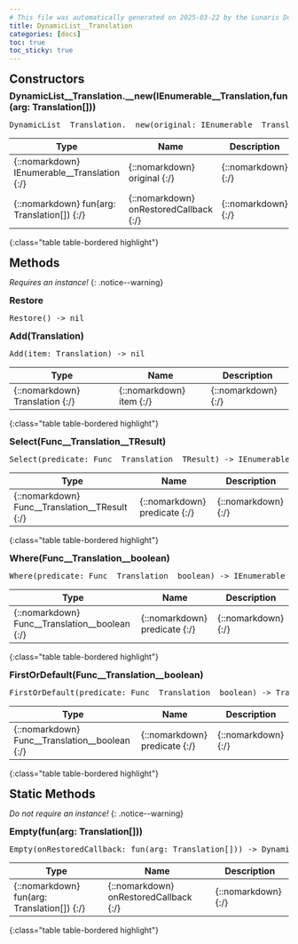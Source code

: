 ```yaml
---
# This file was automatically generated on 2025-03-22 by the Lunaris Documentation Generator
title: DynamicList__Translation
categories: [docs]
toc: true
toc_sticky: true
---
```

<style>
h2 {
    margin-top: 1rem;
    margin-bottom: 0.5rem;
    padding: 0;
}

h3 {
    margin-top: 0.25rem;
    margin-bottom: 0.25rem;
}

.notice--warning {
    margin-top: 0.25rem !important;
    margin-bottom: 1rem !important;
}
</style>
            


## Constructors
### DynamicList__Translation.__new(IEnumerable__Translation,fun(arg: Translation[]))
<div class ="highlighter-rouge">
<div class ="highlight">
<pre class ="highlight">
<span class='nf'>DynamicList__Translation.__new</span>(<span class='o'>original</span>: <span class='kt'>IEnumerable__Translation</span>,<span class='o'>onRestoredCallback</span>: <span class='kt'>fun(arg: Translation[])</span>)
</pre>
</div>
</div>

| Type | Name | Description
| --- | --- | --- |
| {::nomarkdown} <span class='kt'>IEnumerable__Translation</span> {:/} | {::nomarkdown} <span class='o'>original</span> {:/} | {::nomarkdown} <span class='c'></span> {:/} |
| {::nomarkdown} <span class='kt'>fun(arg: Translation[])</span> {:/} | {::nomarkdown} <span class='o'>onRestoredCallback</span> {:/} | {::nomarkdown} <span class='c'></span> {:/} |
{:class="table table-bordered highlight"}

## Methods
*Requires an instance!*
{: .notice--warning}

### Restore
<div class ="highlighter-rouge">
<div class ="highlight">
<pre class ="highlight">
<span class='nf'>Restore</span>() -> <span class='kt'>nil</span>
</pre>
</div>
</div>

### Add(Translation)
<div class ="highlighter-rouge">
<div class ="highlight">
<pre class ="highlight">
<span class='nf'>Add</span>(<span class='o'>item</span>: <span class='kt'>Translation</span>) -> <span class='kt'>nil</span>
</pre>
</div>
</div>

| Type | Name | Description
| --- | --- | --- |
| {::nomarkdown} <span class='kt'>Translation</span> {:/} | {::nomarkdown} <span class='o'>item</span> {:/} | {::nomarkdown} <span class='c'></span> {:/} |
{:class="table table-bordered highlight"}

### Select(Func__Translation__TResult)
<div class ="highlighter-rouge">
<div class ="highlight">
<pre class ="highlight">
<span class='nf'>Select</span>(<span class='o'>predicate</span>: <span class='kt'>Func__Translation__TResult</span>) -> <span class='kt'>IEnumerable__TResult</span>
</pre>
</div>
</div>

| Type | Name | Description
| --- | --- | --- |
| {::nomarkdown} <span class='kt'>Func__Translation__TResult</span> {:/} | {::nomarkdown} <span class='o'>predicate</span> {:/} | {::nomarkdown} <span class='c'></span> {:/} |
{:class="table table-bordered highlight"}

### Where(Func__Translation__boolean)
<div class ="highlighter-rouge">
<div class ="highlight">
<pre class ="highlight">
<span class='nf'>Where</span>(<span class='o'>predicate</span>: <span class='kt'>Func__Translation__boolean</span>) -> <span class='kt'>IEnumerable__Translation</span>
</pre>
</div>
</div>

| Type | Name | Description
| --- | --- | --- |
| {::nomarkdown} <span class='kt'>Func__Translation__boolean</span> {:/} | {::nomarkdown} <span class='o'>predicate</span> {:/} | {::nomarkdown} <span class='c'></span> {:/} |
{:class="table table-bordered highlight"}

### FirstOrDefault(Func__Translation__boolean)
<div class ="highlighter-rouge">
<div class ="highlight">
<pre class ="highlight">
<span class='nf'>FirstOrDefault</span>(<span class='o'>predicate</span>: <span class='kt'>Func__Translation__boolean</span>) -> <span class='kt'>Translation</span>
</pre>
</div>
</div>

| Type | Name | Description
| --- | --- | --- |
| {::nomarkdown} <span class='kt'>Func__Translation__boolean</span> {:/} | {::nomarkdown} <span class='o'>predicate</span> {:/} | {::nomarkdown} <span class='c'></span> {:/} |
{:class="table table-bordered highlight"}

## Static Methods
*Do not require an instance!*
{: .notice--warning}

### Empty(fun(arg: Translation[]))
<div class ="highlighter-rouge">
<div class ="highlight">
<pre class ="highlight">
<span class='nf'>Empty</span>(<span class='o'>onRestoredCallback</span>: <span class='kt'>fun(arg: Translation[])</span>) -> <span class='kt'>DynamicList__Translation</span>
</pre>
</div>
</div>

| Type | Name | Description
| --- | --- | --- |
| {::nomarkdown} <span class='kt'>fun(arg: Translation[])</span> {:/} | {::nomarkdown} <span class='o'>onRestoredCallback</span> {:/} | {::nomarkdown} <span class='c'></span> {:/} |
{:class="table table-bordered highlight"}

